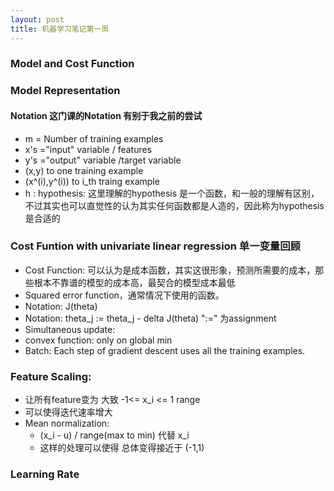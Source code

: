```yaml
---
layout: post
title: 机器学习笔记第一周
---
```


### Model and Cost Function

### Model Representation

#### Notation 这门课的Notation 有别于我之前的尝试
- m = Number of training examples
- x's ="input" variable / features
- y's ="output" variable /target variable
- (x,y)  to one training example
- (x^(i),y^(i)) to i_th traing example 
- h : hypothesis: 这里理解的hypothesis 是一个函数，和一般的理解有区别，不过其实也可以直觉性的认为其实任何函数都是人造的，因此称为hypothesis是合适的

### Cost Funtion with univariate linear regression 单一变量回顾
- Cost Function: 可以认为是成本函数，其实这很形象，预测所需要的成本，那些根本不靠谱的模型的成本高，最契合的模型成本最低
- Squared error function，通常情况下使用的函数。
- Notation: J(theta) 
- Notation: theta_j := theta_j - delta J(theta)   ":=" 为assignment
- Simultaneous update:
- convex function: only on global min 
- Batch: Each step of gradient descent uses all the training examples.

### Feature Scaling:
- 让所有feature变为 大致 -1<= x_i <= 1 range
- 可以使得迭代速率增大
- Mean normalization: 
	- (x_i - u) / range(max to min) 代替 x_i 
	- 这样的处理可以使得 总体变得接近于 (-1,1)

### Learning Rate

